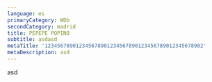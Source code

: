 ```yaml
---
language: es
primaryCategory: WDb
secondCategory: madrid
title: PEPEPE POPINO
subtitle: asdasd
metaTitle: '123456789012345678901234567890123456789012345678902'
metaDescription: asd
---
```

asd
